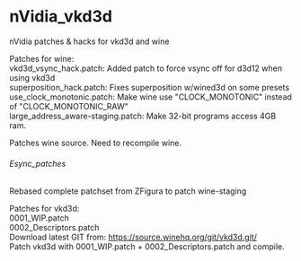 # nVidia_vkd3d
nVidia patches &amp; hacks for vkd3d and wine

Patches for wine:  
vkd3d_vsync_hack.patch:			Added patch to force vsync off for d3d12 when using vkd3d  
superposition_hack.patch:		Fixes superposition w/wined3d on some presets  
use_clock_monotonic.patch:		Make wine use "CLOCK_MONOTONIC" instead of "CLOCK_MONOTONIC_RAW"  
large_address_aware-staging.patch:	Make 32-bit programs access 4GB ram.  
  
Patches wine source. Need to recompile wine.  
###### Esync_patches  
Rebased complete patchset from ZFigura to patch wine-staging  



Patches for vkd3d:  
0001_WIP.patch  
0002_Descriptors.patch  
Download latest GIT from: https://source.winehq.org/git/vkd3d.git/  
Patch vkd3d with 0001_WIP.patch + 0002_Descriptors.patch and compile.  

